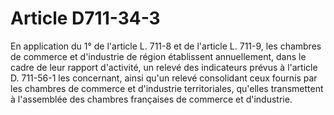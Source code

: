 # Article D711-34-3

En application du 1° de l'article L. 711-8 et de l'article L. 711-9, les chambres de commerce et d'industrie de région établissent annuellement, dans le cadre de leur rapport d'activité, un relevé des indicateurs prévus à l'article D. 711-56-1 les concernant, ainsi qu'un relevé consolidant ceux fournis par les chambres de commerce et d'industrie territoriales, qu'elles transmettent à l'assemblée des chambres françaises de commerce et d'industrie.
